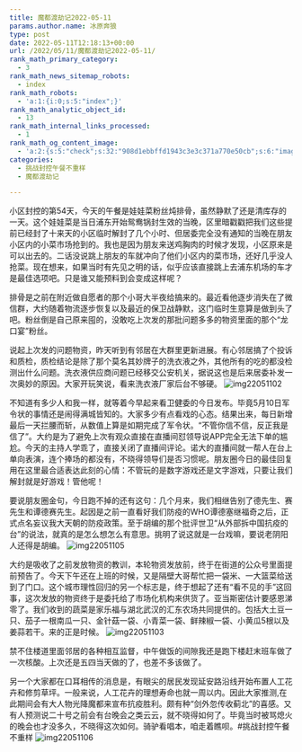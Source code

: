 ```yaml
---
title: 魔都渡劫记2022-05-11
params.author.name: 冰原奔狼
type: post
date: 2022-05-11T12:18:13+00:00
url: /2022/05/11/魔都渡劫记2022-05-11/
rank_math_primary_category:
  - 3
rank_math_news_sitemap_robots:
  - index
rank_math_robots:
  - 'a:1:{i:0;s:5:"index";}'
rank_math_analytic_object_id:
  - 13
rank_math_internal_links_processed:
  - 1
rank_math_og_content_image:
  - 'a:2:{s:5:"check";s:32:"908d1ebbffd1943c3e3c371a770e50cb";s:6:"images";a:0:{}}'
categories:
  - 挑战封控午餐不重样
  - 魔都渡劫记

---
```

小区封控的第54天，今天的午餐是娃娃菜粉丝炖排骨，虽然静默了还是清库存的一天。这个娃娃菜是当日浦东开始鸳鸯锅封生效的当晚，区里暗戳戳把我们这些提前已经封了十来天的小区临时解封了几个小时、但居委完全没有通知的当晚在朋友小区内的小菜市场抢到的。我也是因为朋友来送鸡胸肉的时候才发现，小区原来是可以出去的。二话没说跳上朋友的车就冲向了他们小区内的菜市场，还好几乎没人抢菜。现在想来，如果当时有先见之明的话，似乎应该直接跳上去浦东机场的车才是最佳选项吧。只是谁又能预料到会变成这样呢？

排骨是之前在附近做自愿者的那个小哥大半夜给搞来的。最近看他逐步消失在了微信群，大约随着物流逐步恢复以及最近的保卫战静默，这门临时生意算是做到头了吧。粉丝倒是自己原来囤的，没敢吃上次发的那批问题多多的物资里面的那个“龙口宴”粉丝。

说起上次发的问题物资，昨天听到有邻居在大群里更新进展。有心邻居搞了个投诉和质检，质检结论是除了那个莫名其妙牌子的洗衣液之外，其他所有的吃的都没检测出什么问题。洗衣液供应商问题已经移交公安机关，据说这也是后来居委补发一次奥妙的原因。大家开玩笑说，看来洗衣液厂家后台不够硬。
<img decoding="async" src="https://i0.wp.com/s2.loli.net/2022/05/11/Jz3Kruqa5ptxl6W.jpg?w=640&#038;ssl=1" alt="img22051102" data-recalc-dims="1" />

不知道有多少人和我一样，就等着今早起来看卫健委的今日发布。毕竟5月10日军令状的事情还是闹得满城皆知的。大家多少有点看戏的心态。结果出来，每日新增最后一天拦腰而斩，从数值上算是如期完成了军令状。“不管你信不信，反正我是信了”。大约是为了避免上次有观众直接在直播间怼领导说APP完全无法下单的尴尬。今天的主持人学乖了，直接关闭了直播间评论。诺大的直播间就一帮人在台上单向表演，连个捧场的都没有，不晓得领导们是否习惯呢。朋友圈今日的最佳回复用在这里最合适表达此刻的心情：不管玩的是数字游戏还是文字游戏，只要让我们解封就是好游戏！管他呢！

要说朋友圈金句，今日跑不掉的还有这句：几个月来，我们相继告别了德先生、赛先生和谭德赛先生。起因是之前一直看好我们防疫的WHO谭德塞继福奇之后，正式点名妄议我大天朝的防疫政策。至于胡编的那个批评世卫“从外部拆中国抗疫的台”的说法，就真的是怎么想怎么有意思。挑明了说这就是一台戏嘛，要说老阴阳人还得是胡编。
<img decoding="async" src="https://i0.wp.com/s2.loli.net/2022/05/11/9c2sS5TYn6N4HQA.jpg?w=640&#038;ssl=1" alt="img22051105" data-recalc-dims="1" />

大约是吸收了之前发放物资的教训，本轮物资发放前，终于在街道的公众号里面提前预告了。今天下午还在上班的时候，又是隔壁大哥帮忙把一袋米、一大篮菜给送到了门口。这个城市理性回归的另一个标志是，终于想起了还有“看不见的手”这回事，这次发放的物资终于是委托给了市场化机构来供货了。亚当斯密估计要感恩涕零了。我们收到的蔬菜是家乐福与湖北武汉的汇东农场共同提供的。包括大土豆一只、茄子一根南瓜一只、金针菇一袋、小青菜一袋、鲜辣椒一袋、小黄瓜5根以及姜蒜若干。来的正是时候。
<img decoding="async" src="https://i0.wp.com/s2.loli.net/2022/05/11/ZSJ4mMLURfzTQPn.jpg?w=640&#038;ssl=1" alt="img22051103" data-recalc-dims="1" />

禁不住楼道里面邻居的各种相互监督，中午做饭的间隙我还是跑下楼赶末班车做了一次核酸。上次还是五四当天做的了，也差不多该做了。

另一个大家都在口耳相传的消息是，有眼尖的居民发现延安路沿线开始布置人工花卉和修剪草坪。一般来说，人工花卉的理想寿命也就一周以内。因此大家推测,在此期间会有大人物光降魔都来宣布抗疫胜利。颇有种“剑外忽传收蓟北”的喜感。又有人预测说二十号之前会有台晚会之类云云，就不晓得如何了。毕竟当时被骂熄火的晚会也才没多久，不晓得这次如何。骑驴看唱本，咱走着瞧呗。#挑战封控午餐不重样
<img decoding="async" src="https://i0.wp.com/s2.loli.net/2022/05/11/6DnWQK819zOuyiF.jpg?w=640&#038;ssl=1" alt="img22051106" data-recalc-dims="1" />

